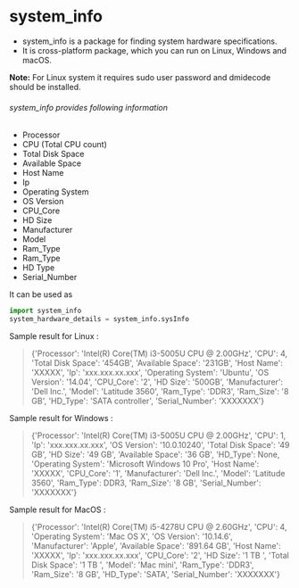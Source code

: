 system_info
===========

- system_info is a package for finding system hardware specifications.
- It is cross-platform package, which you can run on Linux, Windows and macOS.

**Note:** For Linux system it requires sudo user password and dmidecode should be installed.

###### system_info provides following information ######

* Processor
* CPU (Total CPU count)
* Total Disk Space
* Available Space
* Host Name
* Ip
* Operating System
* OS Version
* CPU_Core
* HD Size
* Manufacturer
* Model
* Ram_Type
* Ram_Type
* HD Type
* Serial_Number

It can be used as
```python
import system_info
system_hardware_details = system_info.sysInfo
```
Sample result for Linux :
>{'Processor': 'Intel(R) Core(TM) i3-5005U CPU @ 2.00GHz', 'CPU': 4, 'Total Disk Space': '454GB', 'Available Space': '231GB', 'Host Name': 'XXXXX', 'Ip': 'xxx.xxx.xx.xxx', 'Operating System': 'Ubuntu', 'OS Version': '14.04', 'CPU_Core': '2', 'HD Size': '500GB', 'Manufacturer': 'Dell Inc.', 'Model': 'Latitude 3560', 'Ram_Type': 'DDR3', 'Ram_Size': '8 GB', 'HD_Type': 'SATA controller', 'Serial_Number': 'XXXXXXX'}

Sample result for Windows :
>{'Processor': 'Intel(R) Core(TM) i3-5005U CPU @ 2.00GHz', 'CPU': 1, 'Ip': 'xxx.xxx.xx.xxx', 'OS Version': '10.0.10240', 'Total Disk Space': '49 GB', 'HD Size': '49 GB', 'Available Space': '36 GB', 'HD_Type': None, 'Operating System': 'Microsoft Windows 10 Pro', 'Host Name': 'XXXXX', 'CPU_Core': '1', 'Manufacturer': 'Dell Inc.', 'Model': 'Latitude 3560', 'Ram_Type': DDR3, 'Ram_Size': '8 GB', 'Serial_Number': 'XXXXXXX'}

Sample result for MacOS :
>{'Processor': 'Intel(R) Core(TM) i5-4278U CPU @ 2.60GHz', 'CPU': 4, 'Operating System': 'Mac OS X', 'OS Version': '10.14.6', 'Manufacturer': 'Apple', 'Available Space': '891.64 GB', 'Host Name': 'XXXXX', 'Ip': 'xxx.xxx.xx.xxx', 'CPU_Core': '2', 'HD Size': '1 TB ', 'Total Disk Space': '1 TB ', 'Model': 'Mac mini', 'Ram_Type': 'DDR3', 'Ram_Size': '8 GB', 'HD_Type': 'SATA', 'Serial_Number': 'XXXXXXX'}